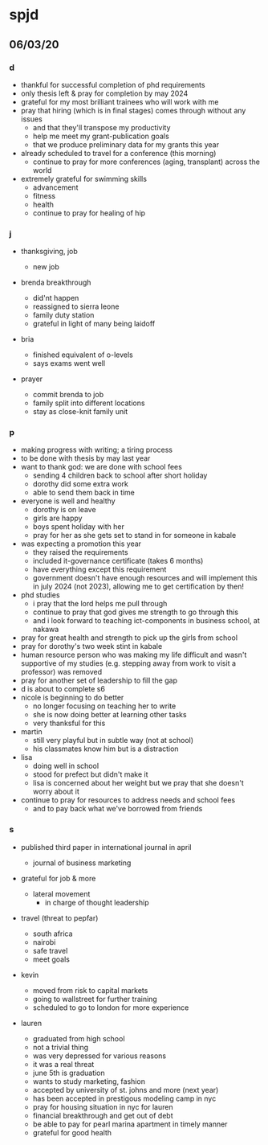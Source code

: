 # spjd

## 06/03/20

### d

+ thankful for successful completion of phd requirements
+ only thesis left & pray for completion by may 2024
+ grateful for my most brilliant trainees who will work with me
+ pray that hiring (which is in final stages) comes through without any issues
   + and that they'll transpose my productivity
   + help me meet my grant-publication goals
   + that we produce preliminary data for my grants this year
+ already scheduled to travel for a conference (this morning)
   + continue to pray for more conferences (aging, transplant) across the world
+ extremely grateful for swimming skills
   + advancement 
   + fitness
   + health
   + continue to pray for healing of hip

### j

+ thanksgiving, job
   + new job

+ brenda breakthrough
   + did'nt happen
   + reassigned to sierra leone
   + family duty station
   + grateful in light of many being laidoff

+ bria 
   + finished equivalent of o-levels
   + says exams went well

+ prayer
   + commit brenda to job
   + family split into different locations
   + stay as close-knit family unit

### p

+ making progress with writing; a tiring process
+ to be done with thesis by may last year 
+ want to thank god: we are done with school fees
   + sending 4 children back to school after short holiday
   + dorothy did some extra work
   + able to send them back in time
+ everyone is well and healthy
   + dorothy is on leave
   + girls are happy
   + boys spent holiday with her
   + pray for her as she gets set to stand in for someone in kabale
+ was expecting a promotion this year 
   + they raised the requirements 
   + included it-governance certificate (takes 6 months)
   + have everything except this requirement
   + government doesn't have enough resources and will implement this in july 2024 (not 2023), allowing me to get certification by then!
+ phd studies
   + i pray that the lord helps me pull through
   + continue to pray that god gives me strength to go through this
   + and i look forward to teaching ict-components in business school, at nakawa
+ pray for great health and strength to pick up the girls from school
+ pray for dorothy's two week stint in kabale
+ human resource person who was making my life difficult and wasn't supportive of my studies (e.g. stepping away from work to visit a professor) was removed
+ pray for another set of leadership to fill the gap
+ d is about to complete s6 
+ nicole is beginning to do better
   + no longer focusing on teaching her to write
   + she is now doing better at learning other tasks
   + very thanksful for this
+ martin
   + still very playful but in subtle way (not at school)
   + his classmates know him but is a distraction
+ lisa
   + doing well in school
   + stood for prefect but didn't make it
   + lisa is concerned about her weight but we pray that she doesn't worry about it
+ continue to pray for resources to address needs and school fees
   + and to pay back what we've borrowed from friends

### s

+ published third paper in international journal in april
   + journal of business marketing 
+ grateful for job & more
   + lateral movement
     + in charge of thought leadership
+ travel (threat to pepfar)
   + south africa
   + nairobi
   + safe travel
   + meet goals

+ kevin
   + moved from risk to capital markets
   + going to wallstreet for further training
   + scheduled to go to london for more experience

+ lauren 
   + graduated from high school
   + not a trivial thing
   + was very depressed for various reasons
   + it was a real threat 
   + june 5th is graduation
   + wants to study marketing, fashion
   + accepted by university of st. johns and more (next year)
   + has been accepted in prestigous modeling camp in nyc
   + pray for housing situation in nyc for lauren
   + financial breakthrough and get out of debt
   + be able to pay for pearl marina apartment in timely manner
   + grateful for good health 


